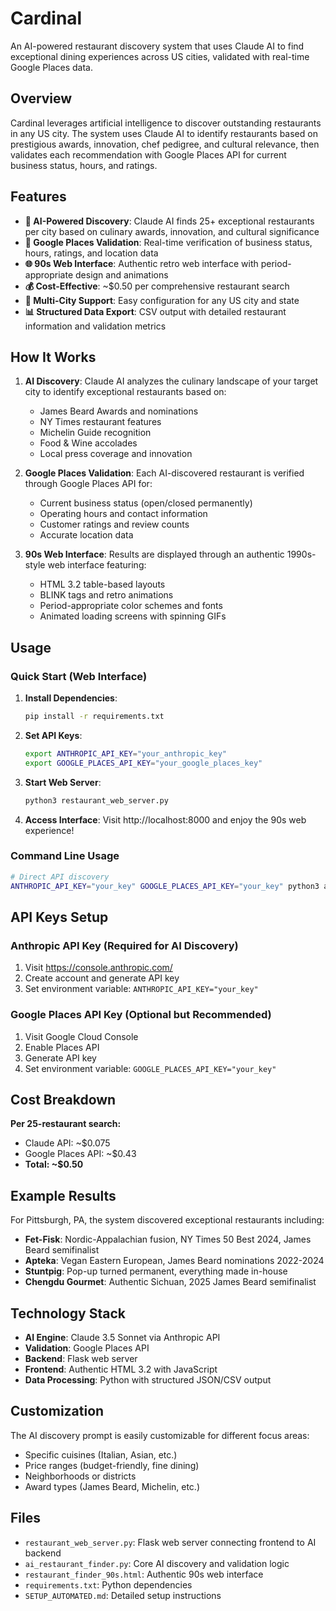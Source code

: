 # Cardinal

An AI-powered restaurant discovery system that uses Claude AI to find exceptional dining experiences across US cities, validated with real-time Google Places data.

## Overview

Cardinal leverages artificial intelligence to discover outstanding restaurants in any US city. The system uses Claude AI to identify restaurants based on prestigious awards, innovation, chef pedigree, and cultural relevance, then validates each recommendation with Google Places API for current business status, hours, and ratings.

## Features

- **🤖 AI-Powered Discovery**: Claude AI finds 25+ exceptional restaurants per city based on culinary awards, innovation, and cultural significance
- **📍 Google Places Validation**: Real-time verification of business status, hours, ratings, and location data
- **🌐 90s Web Interface**: Authentic retro web interface with period-appropriate design and animations
- **💰 Cost-Effective**: ~$0.50 per comprehensive restaurant search
- **🔄 Multi-City Support**: Easy configuration for any US city and state
- **📊 Structured Data Export**: CSV output with detailed restaurant information and validation metrics

## How It Works

1. **AI Discovery**: Claude AI analyzes the culinary landscape of your target city to identify exceptional restaurants based on:
   - James Beard Awards and nominations
   - NY Times restaurant features
   - Michelin Guide recognition
   - Food & Wine accolades
   - Local press coverage and innovation

2. **Google Places Validation**: Each AI-discovered restaurant is verified through Google Places API for:
   - Current business status (open/closed permanently)
   - Operating hours and contact information
   - Customer ratings and review counts
   - Accurate location data

3. **90s Web Interface**: Results are displayed through an authentic 1990s-style web interface featuring:
   - HTML 3.2 table-based layouts
   - BLINK tags and retro animations
   - Period-appropriate color schemes and fonts
   - Animated loading screens with spinning GIFs

## Usage

### Quick Start (Web Interface)

1. **Install Dependencies**:
   ```bash
   pip install -r requirements.txt
   ```

2. **Set API Keys**:
   ```bash
   export ANTHROPIC_API_KEY="your_anthropic_key"
   export GOOGLE_PLACES_API_KEY="your_google_places_key"
   ```

3. **Start Web Server**:
   ```bash
   python3 restaurant_web_server.py
   ```

4. **Access Interface**: Visit http://localhost:8000 and enjoy the 90s web experience!

### Command Line Usage

```bash
# Direct API discovery
ANTHROPIC_API_KEY="your_key" GOOGLE_PLACES_API_KEY="your_key" python3 ai_restaurant_finder.py
```

## API Keys Setup

### Anthropic API Key (Required for AI Discovery)
1. Visit https://console.anthropic.com/
2. Create account and generate API key
3. Set environment variable: `ANTHROPIC_API_KEY="your_key"`

### Google Places API Key (Optional but Recommended)
1. Visit Google Cloud Console
2. Enable Places API
3. Generate API key
4. Set environment variable: `GOOGLE_PLACES_API_KEY="your_key"`

## Cost Breakdown

**Per 25-restaurant search:**
- Claude API: ~$0.075
- Google Places API: ~$0.43
- **Total: ~$0.50**

## Example Results

For Pittsburgh, PA, the system discovered exceptional restaurants including:
- **Fet-Fisk**: Nordic-Appalachian fusion, NY Times 50 Best 2024, James Beard semifinalist
- **Apteka**: Vegan Eastern European, James Beard nominations 2022-2024
- **Stuntpig**: Pop-up turned permanent, everything made in-house
- **Chengdu Gourmet**: Authentic Sichuan, 2025 James Beard semifinalist

## Technology Stack

- **AI Engine**: Claude 3.5 Sonnet via Anthropic API
- **Validation**: Google Places API
- **Backend**: Flask web server
- **Frontend**: Authentic HTML 3.2 with JavaScript
- **Data Processing**: Python with structured JSON/CSV output

## Customization

The AI discovery prompt is easily customizable for different focus areas:
- Specific cuisines (Italian, Asian, etc.)
- Price ranges (budget-friendly, fine dining)
- Neighborhoods or districts
- Award types (James Beard, Michelin, etc.)

## Files

- `restaurant_web_server.py`: Flask web server connecting frontend to AI backend
- `ai_restaurant_finder.py`: Core AI discovery and validation logic
- `restaurant_finder_90s.html`: Authentic 90s web interface
- `requirements.txt`: Python dependencies
- `SETUP_AUTOMATED.md`: Detailed setup instructions